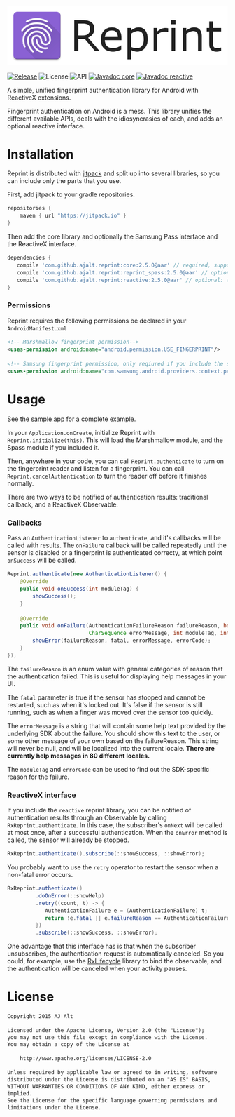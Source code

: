 ![Reprint](resources/banner.png)

[![Release](https://img.shields.io/github/tag/ajalt/reprint.svg?label=maven)](https://jitpack.io/#ajalt/reprint) ![License](http://img.shields.io/:license-mit-blue.svg) ![API](https://img.shields.io/badge/API-14%2B-blue.svg) [![Javadoc core](https://img.shields.io/badge/Javadoc-core-blue.svg)](https://jitpack.io/com/github/ajalt/reprint/core/2.5.0/javadoc/) [![Javadoc reactive](https://img.shields.io/badge/Javadoc-reactive-blue.svg)](https://jitpack.io/com/github/ajalt/reprint/reactive/2.5.0/javadoc/)

A simple, unified fingerprint authentication library for Android with
ReactiveX extensions.

Fingerprint authentication on Android is a mess. This library unifies the
different available APIs, deals with the idiosyncrasies of each, and adds an
optional reactive interface.

# Installation

Reprint is distributed with [jitpack](https://jitpack.io/) and split up into
several libraries, so you can include only the parts that you use.

First, add jitpack to your gradle repositories.

```groovy
repositories {
    maven { url "https://jitpack.io" }
}
```

Then add the core library and optionally the Samsung Pass interface and the
ReactiveX interface.

```groovy
dependencies {
   compile 'com.github.ajalt.reprint:core:2.5.0@aar' // required, supports marshmallow devices
   compile 'com.github.ajalt.reprint:reprint_spass:2.5.0@aar' // optional: support for pre-marshmallow Samsung devices
   compile 'com.github.ajalt.reprint:reactive:2.5.0@aar' // optional: the ReactiveX interface
}
``` 

### Permissions

Reprint requires the following permissions be declared in your `AndroidManifest.xml`

```xml
<!-- Marshmallow fingerprint permission-->
<uses-permission android:name="android.permission.USE_FINGERPRINT"/>

<!-- Samsung fingerprint permission, only reqiured if you include the spass module -->
<uses-permission android:name="com.samsung.android.providers.context.permission.WRITE_USE_APP_FEATURE_SURVEY"/>
```

# Usage

See the [sample app](sample/src/main/java/com/github/ajalt/reprint/MainActivity.java) for a complete example.

In your `Application.onCreate`, initialize Reprint with
`Reprint.initialize(this)`. This will load the Marshmallow module, and the
Spass module if you included it.

Then, anywhere in your code, you can call `Reprint.authenticate` to turn on
the fingerprint reader and listen for a fingerprint. You can call
`Reprint.cancelAuthentication` to turn the reader off before it finishes
normally. 

There are two ways to be notified of authentication results: traditional
callback, and a ReactiveX Observable.

### Callbacks

Pass an `AuthenticationListener` to `authenticate`, and it's callbacks will be
called with results. The `onFailure` callback will be called repeatedly until
the sensor is disabled or a fingerprint is authenticated correcty, at which
point `onSuccess` will be called.

```java
Reprint.authenticate(new AuthenticationListener() {
    @Override
    public void onSuccess(int moduleTag) {
        showSuccess();
    }

    @Override
    public void onFailure(AuthenticationFailureReason failureReason, boolean fatal,
                          CharSequence errorMessage, int moduleTag, int errorCode) {
        showError(failureReason, fatal, errorMessage, errorCode);
    }
});
```

The `failureReason` is an enum value with general categories of reason that
the authentication failed. This is useful for displaying help messages in your
UI.

The `fatal` parameter is true if the sensor has stopped and cannot be
restarted, such as when it's locked out. It's false if the sensor is still
running, such as when a finger was moved over the sensor too quickly.

The `errorMessage` is a string that will contain some help text provided by
the underlying SDK about the failure. You should show this text to the user,
or some other message of your own based on the failureReason. This string will
never be null, and will be localized into the current locale. **There are
currently help messages in 80 different locales.**

The `moduleTag` and `errorCode` can be used to find out the SDK-specific
reason for the failure.

### ReactiveX interface

If you include the `reactive` reprint library, you can be notified of
authentication results through an Observable by calling
`RxReprint.authenticate`. In this case, the subscriber's `onNext` will be
called at most once, after a successful authentication. When the `onError`
method is called, the sensor will already be stopped.

```java
RxReprint.authenticate().subscribe(::showSuccess, ::showError);
```

You probably want to use the `retry` operator to restart the sensor when a
non-fatal error occurs.

```java
RxReprint.authenticate()
         .doOnError(::showHelp)
         .retry((count, t) -> {
            AuthenticationFailure e = (AuthenticationFailure) t;
            return !e.fatal || e.failureReason == AuthenticationFailureReason.TIMEOUT && count < 5;
         })
         .subscribe(::showSuccess, ::showError);
```

One advantage that this interface has is that when the subscriber
unsubscribes, the authentication request is automatically canceled. So you
could, for example, use the
[RxLifecycle](https://github.com/trello/RxLifecycle) library to bind the
observable, and the authentication will be canceled when your activity
pauses.

# License

    Copyright 2015 AJ Alt

    Licensed under the Apache License, Version 2.0 (the "License");
    you may not use this file except in compliance with the License.
    You may obtain a copy of the License at

        http://www.apache.org/licenses/LICENSE-2.0

    Unless required by applicable law or agreed to in writing, software
    distributed under the License is distributed on an "AS IS" BASIS,
    WITHOUT WARRANTIES OR CONDITIONS OF ANY KIND, either express or implied.
    See the License for the specific language governing permissions and
    limitations under the License.
